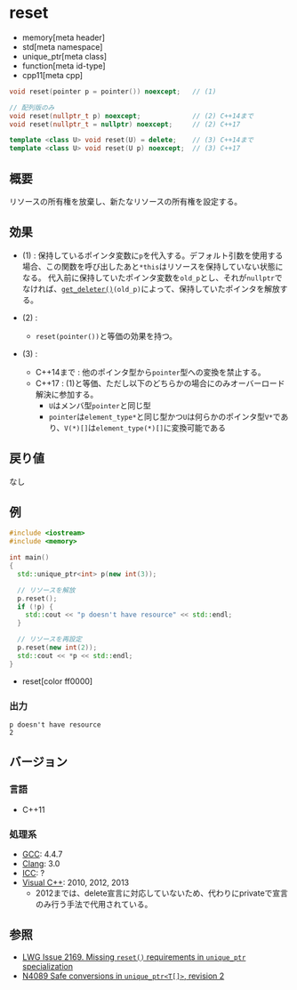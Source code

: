 # reset
* memory[meta header]
* std[meta namespace]
* unique_ptr[meta class]
* function[meta id-type]
* cpp11[meta cpp]

```cpp
void reset(pointer p = pointer()) noexcept;   // (1)

// 配列版のみ
void reset(nullptr_t p) noexcept;             // (2) C++14まで
void reset(nullptr_t = nullptr) noexcept;     // (2) C++17

template <class U> void reset(U) = delete;    // (3) C++14まで
template <class U> void reset(U p) noexcept;  // (3) C++17
```

## 概要
リソースの所有権を放棄し、新たなリソースの所有権を設定する。


## 効果
- (1) : 保持しているポインタ変数に`p`を代入する。デフォルト引数を使用する場合、この関数を呼び出したあと`*this`はリソースを保持していない状態になる。
    代入前に保持していたポインタ変数を`old_p`とし、それが`nullptr`でなければ、[`get_deleter()`](get_deleter.md)`(old_p)`によって、保持していたポインタを解放する。

- (2) :
    - `reset(pointer())`と等価の効果を持つ。

- (3) : 
    - C++14まで : 他のポインタ型から`pointer`型への変換を禁止する。
    - C++17 : (1)と等価、ただし以下のどちらかの場合にのみオーバーロード解決に参加する。
        - `U`はメンバ型`pointer`と同じ型
        - `pointer`は`element_type*`と同じ型かつ`U`は何らかのポインタ型`V*`であり、`V(*)[]`は`element_type(*)[]`に変換可能である


## 戻り値
なし


## 例
```cpp example
#include <iostream>
#include <memory>

int main()
{
  std::unique_ptr<int> p(new int(3));

  // リソースを解放
  p.reset();
  if (!p) {
    std::cout << "p doesn't have resource" << std::endl;
  }

  // リソースを再設定
  p.reset(new int(2));
  std::cout << *p << std::endl;
}
```
* reset[color ff0000]

### 出力
```
p doesn't have resource
2
```

## バージョン
### 言語
- C++11

### 処理系
- [GCC](/implementation.md#gcc): 4.4.7
- [Clang](/implementation.md#clang): 3.0
- [ICC](/implementation.md#icc): ?
- [Visual C++](/implementation.md#visual_cpp): 2010, 2012, 2013
    - 2012までは、delete宣言に対応していないため、代わりにprivateで宣言のみ行う手法で代用されている。


## 参照
- [LWG Issue 2169. Missing `reset()` requirements in `unique_ptr` specialization](http://www.open-std.org/jtc1/sc22/wg21/docs/lwg-defects.html#2169)
- [N4089 Safe conversions in `unique_ptr<T[]>`, revision 2](http://www.open-std.org/jtc1/sc22/wg21/docs/papers/2014/n4089.pdf)
